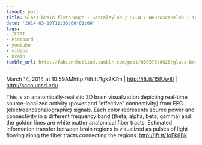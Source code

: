 ```yaml
---
layout: post
title: Glass brain flythrough - Gazzaleylab / SCCN / Neuroscapelab - YouTube
date: '2014-03-19T11:33:00+01:00'
tags:
- IFTTT
- Pinboard
- youtube
- videos
- brain
tumblr_url: http://fabiantheblind.tumblr.com/post/80057026626/glass-brain-flythrough-gazzaleylab-sccn
---
```

March 14, 2014 at 10:59AMhttp://ift.tt/1gk2X7m | http://ift.tt/15fUw8l | http://sccn.ucsd.edu

This is an anatomically-realistic 3D brain visualization depicting real-time source-localized activity (power and “effective” connectivity) from EEG (electroencephalographic) signals. Each color represents source power and connectivity in a different frequency band (theta, alpha, beta, gamma) and the golden lines are white matter anatomical fiber tracts. Estimated information transfer between brain regions is visualized as pulses of light flowing along the fiber tracts connecting the regions.
http://ift.tt/1oEk8Bk
